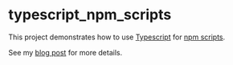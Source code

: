# typescript_npm_scripts

This project demonstrates how to use [Typescript](https://www.typescriptlang.org/) for [npm scripts](https://docs.npmjs.com/misc/scripts).

See my [blog post](https://medium.com/@jonjam/writing-npm-scripts-using-typescript-a09b8712dc6b) for more details.